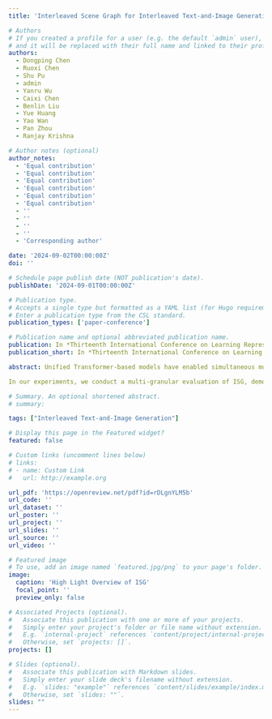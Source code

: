 ```yaml
---
title: 'Interleaved Scene Graph for Interleaved Text-and-Image Generation Assessment'

# Authors
# If you created a profile for a user (e.g. the default `admin` user), write the username (folder name) here
# and it will be replaced with their full name and linked to their profile.
authors:
  - Dongping Chen
  - Ruoxi Chen
  - Shu Pu
  - admin
  - Yanru Wu
  - Caixi Chen
  - Benlin Liu
  - Yue Huang
  - Yao Wan
  - Pan Zhou
  - Ranjay Krishna

# Author notes (optional)
author_notes:
  - 'Equal contribution'
  - 'Equal contribution'
  - 'Equal contribution'
  - 'Equal contribution'
  - 'Equal contribution'
  - 'Equal contribution'
  - ''
  - ''
  - ''
  - ''
  - 'Corresponding author'

date: '2024-09-02T00:00:00Z'
doi: ''

# Schedule page publish date (NOT publication's date).
publishDate: '2024-09-01T00:00:00Z'

# Publication type.
# Accepts a single type but formatted as a YAML list (for Hugo requirements).
# Enter a publication type from the CSL standard.
publication_types: ['paper-conference']

# Publication name and optional abbreviated publication name.
publication: In *Thirteenth International Conference on Learning Representations (ICLR 2025, In Submission)*
publication_short: In *Thirteenth International Conference on Learning Representations (ICLR 2025, In Submission)*

abstract: Unified Transformer-based models have enabled simultaneous multimodal understanding and generation, showing promise in unifying both vision and language tasks with interleaved text-and-image generation. However, assessing the performance of multimodal interleaved generation remains unexplored and challenging due to the complexity of interleaved content. We design an automatic multi-granular evaluation framework called Interleaved Scene Graph (ISG). ISG evaluates generations across four levels of granularity; for each granular evaluation, ISG converts each query into a set of atomic questions, which probes for various aspects of correctness. Using ISG, we introduce ISG-Bench, the first multimodal interleaved benchmark with concrete generation requirements for 1,150 queries, spanning a diverse set of 21 text-image generation tasks.

In our experiments, we conduct a multi-granular evaluation of ISG, demonstrating its potential for automatically evaluating interleaved generation consistent with ground truth and human preferences. Furthermore, comprehensive assessments of 10 interleaved generative frameworks reveal that unified models still lack basic accurate instruction-following capabilities, falling short even in structural requirements. Additionally, we introduce a baseline in a compositional agent framework ISG-Agent to explore the upper bound of interleaved generation with agent workflow, outperforming other compositional frameworks in interleaved generation at various levels but still struggles with vision-dominated tasks. Our work offers valuable insights for advancing future research in interleaved generation.

# Summary. An optional shortened abstract.
# summary: 

tags: ["Interleaved Text-and-Image Generation"]

# Display this page in the Featured widget?
featured: false

# Custom links (uncomment lines below)
# links:
# - name: Custom Link
#   url: http://example.org

url_pdf: 'https://openreview.net/pdf?id=rDLgnYLM5b'
url_code: ''
url_dataset: ''
url_poster: ''
url_project: ''
url_slides: ''
url_source: ''
url_video: ''

# Featured image
# To use, add an image named `featured.jpg/png` to your page's folder.
image:
  caption: 'High Light Overview of ISG'
  focal_point: ''
  preview_only: false

# Associated Projects (optional).
#   Associate this publication with one or more of your projects.
#   Simply enter your project's folder or file name without extension.
#   E.g. `internal-project` references `content/project/internal-project/index.md`.
#   Otherwise, set `projects: []`.
projects: []

# Slides (optional).
#   Associate this publication with Markdown slides.
#   Simply enter your slide deck's filename without extension.
#   E.g. `slides: "example"` references `content/slides/example/index.md`.
#   Otherwise, set `slides: ""`.
slides: ""
---
```


<!-- {{% callout note %}}
Click the _Cite_ button above to demo the feature to enable visitors to import publication metadata into their reference management software.
{{% /callout %}}

{{% callout note %}}
Create your slides in Markdown - click the _Slides_ button to check out the example.
{{% /callout %}}

Add the publication's **full text** or **supplementary notes** here. You can use rich formatting such as including [code, math, and images](https://docs.hugoblox.com/content/writing-markdown-latex/). -->
